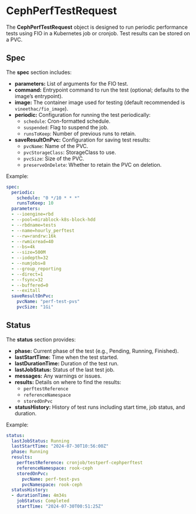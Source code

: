 # CephPerfTestRequest

The **CephPerfTestRequest** object is designed to run periodic performance tests using FIO in a Kubernetes job or cronjob. Test results can be stored on a PVC.

## Spec
The **spec** section includes:
- **parameters:** List of arguments for the FIO test.
- **command:** Entrypoint command to run the test (optional; defaults to the image’s entrypoint).
- **image:** The container image used for testing (default recommended is `vineethac/fio_image`).
- **periodic:** Configuration for running the test periodically:
  - `schedule`: Cron-formatted schedule.
  - `suspended`: Flag to suspend the job.
  - `runsToKeep`: Number of previous runs to retain.
- **saveResultOnPvc:** Configuration for saving test results:
  - `pvcName`: Name of the PVC.
  - `pvcStorageClass`: StorageClass to use.
  - `pvcSize`: Size of the PVC.
  - `preserveOnDelete`: Whether to retain the PVC on deletion.

Example:
```yaml
spec:
  periodic:
    schedule: "0 */10 * * *"
    runsToKeep: 10
  parameters:
  - --ioengine=rbd
  - --pool=mirablock-k8s-block-hdd
  - --rbdname=tests
  - --name=hourly_perftest
  - --rw=randrw:16k
  - --rwmixread=40
  - --bs=4k
  - --size=500M
  - --iodepth=32
  - --numjobs=8
  - --group_reporting
  - --direct=1
  - --fsync=32
  - --buffered=0
  - --exitall
  saveResultOnPvc:
    pvcName: "perf-test-pvs"
    pvcSize: "1Gi"
```

## Status
The **status** section provides:
- **phase:** Current phase of the test (e.g., Pending, Running, Finished).
- **lastStartTime:** Time when the test started.
- **lastDurationTime:** Duration of the test run.
- **lastJobStatus:** Status of the last test job.
- **messages:** Any warnings or issues.
- **results:** Details on where to find the results:
  - `perftestReference`
  - `referenceNamespace`
  - `storedOnPvc`
- **statusHistory:** History of test runs including start time, job status, and duration.

Example:
```yaml
status:
  lastJobStatus: Running
  lastStartTime: "2024-07-30T10:56:00Z"
  phase: Running
  results:
    perftestReference: cronjob/testperf-cephperftest
    referenceNamespace: rook-ceph
    storedOnPvc:
      pvcName: perf-test-pvs
      pvcNamespace: rook-ceph
  statusHistory:
  - durationTime: 4m34s
    jobStatus: Completed
    startTime: "2024-07-30T00:51:25Z"
```
